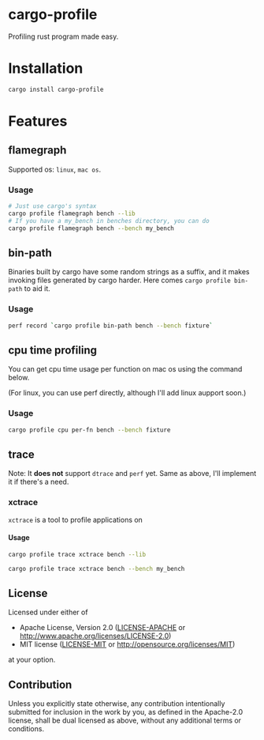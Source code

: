 # cargo-profile

Profiling rust program made easy.

# Installation

```sh
cargo install cargo-profile
```

# Features

## flamegraph

Supported os: `linux`, `mac os`.

### Usage

```sh
# Just use cargo's syntax
cargo profile flamegraph bench --lib
# If you have a my_bench in benches directory, you can do
cargo profile flamegraph bench --bench my_bench
```

## bin-path

Binaries built by cargo have some random strings as a suffix, and it makes invoking files generated by cargo harder.
Here comes `cargo profile bin-path` to aid it.

### Usage

```sh
perf record `cargo profile bin-path bench --bench fixture`
```

## cpu time profiling

You can get cpu time usage per function on mac os using the command below.

(For linux, you can use perf directly, although I'll add linux aupport soon.)

### Usage

```sh
cargo profile cpu per-fn bench --bench fixture
```

## trace

Note: It **does not** support `dtrace` and `perf` yet. Same as above, I'll implement it if there's a need.

### xctrace

`xctrace` is a tool to profile applications on

#### Usage

```sh
cargo profile trace xctrace bench --lib

cargo profile trace xctrace bench --bench my_bench
```

## License

Licensed under either of

- Apache License, Version 2.0
  ([LICENSE-APACHE](LICENSE-APACHE) or http://www.apache.org/licenses/LICENSE-2.0)
- MIT license
  ([LICENSE-MIT](LICENSE-MIT) or http://opensource.org/licenses/MIT)

at your option.

## Contribution

Unless you explicitly state otherwise, any contribution intentionally submitted
for inclusion in the work by you, as defined in the Apache-2.0 license, shall be
dual licensed as above, without any additional terms or conditions.

